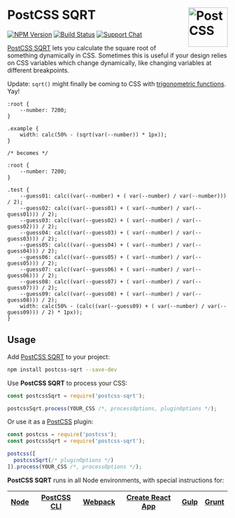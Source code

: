 # PostCSS SQRT [<img src="https://postcss.github.io/postcss/logo.svg" alt="PostCSS" width="90" height="90" align="right">][postcss]

[![NPM Version][npm-img]][npm-url]
[![Build Status][cli-img]][cli-url]
[![Support Chat][git-img]][git-url]

[PostCSS SQRT] lets you calculate the square root of something dynamically in CSS. Sometimes this is useful if your design relies on CSS variables which change dynamically, like changing variables at different breakpoints.

Update: `sqrt()` might finally be coming to CSS with [trigonometric functions](https://github.com/w3c/csswg-drafts/issues/2331#issuecomment-467990627). Yay!

```pcss
:root {
	--number: 7200;
}

.example {
	width: calc(50% - (sqrt(var(--number)) * 1px));
}

/* becomes */

:root {
	--number: 7200;
}

.test {
	--guess01: calc((var(--number) + ( var(--number) / var(--number))) / 2);
	--guess02: calc((var(--guess01) + ( var(--number) / var(--guess01))) / 2);
	--guess03: calc((var(--guess02) + ( var(--number) / var(--guess02))) / 2);
	--guess04: calc((var(--guess03) + ( var(--number) / var(--guess03))) / 2);
	--guess05: calc((var(--guess04) + ( var(--number) / var(--guess04))) / 2);
	--guess06: calc((var(--guess05) + ( var(--number) / var(--guess05))) / 2);
	--guess07: calc((var(--guess06) + ( var(--number) / var(--guess06))) / 2);
	--guess08: calc((var(--guess07) + ( var(--number) / var(--guess07))) / 2);
	--guess09: calc((var(--guess08) + ( var(--number) / var(--guess08))) / 2);
	width: calc(50% - (calc((var(--guess09) + ( var(--number) / var(--guess09))) / 2) * 1px));
}
```

## Usage

Add [PostCSS SQRT] to your project:

```bash
npm install postcss-sqrt --save-dev
```

Use **PostCSS SQRT** to process your CSS:

```js
const postcssSqrt = require('postcss-sqrt');

postcssSqrt.process(YOUR_CSS /*, processOptions, pluginOptions */);
```

Or use it as a [PostCSS] plugin:

```js
const postcss = require('postcss');
const postcssSqrt = require('postcss-sqrt');

postcss([
  postcssSqrt(/* pluginOptions */)
]).process(YOUR_CSS /*, processOptions */);
```

**PostCSS SQRT** runs in all Node environments, with special instructions for:

| [Node](INSTALL.md#node) | [PostCSS CLI](INSTALL.md#postcss-cli) | [Webpack](INSTALL.md#webpack) | [Create React App](INSTALL.md#create-react-app) | [Gulp](INSTALL.md#gulp) | [Grunt](INSTALL.md#grunt) |
| ----------------------- | ------------------------------------- | ----------------------------- | ----------------------------------------------- | ----------------------- | ------------------------- |


[cli-img]: https://img.shields.io/travis/limitlessloop/postcss-sqrt/master.svg
[cli-url]: https://travis-ci.org/limitlessloop/postcss-sqrt
[git-img]: https://img.shields.io/badge/support-chat-blue.svg
[git-url]: https://gitter.im/postcss/postcss
[npm-img]: https://img.shields.io/npm/v/postcss-sqrt.svg
[npm-url]: https://www.npmjs.com/package/postcss-sqrt

[PostCSS]: https://github.com/postcss/postcss
[PostCSS SQRT]: https://github.com/limitlessloop/postcss-sqrt

